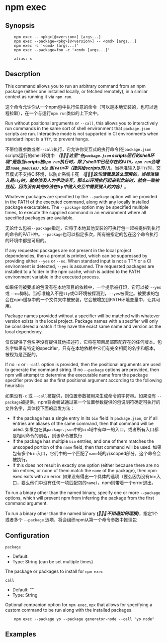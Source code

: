 # npm exec

## Synopsis

```shell
    npm exec -- <pkg>[@<version>] [args...]
    npm exec --package=<pkg>[@<version>] -- <cmd> [args...]
    npm exec -c '<cmd> [args...]'
    npm exec --package=foo -c '<cmd> [args...]'

    alias: x
```

## Descrption

This command allows you to run an arbitrary command from an npm package (either one installed locally, or fetched remotely), in a similar context as running it via `npm run`.

这个命令允许你从一个npm包中执行任意的命令（可以是本地安装的，也可以远程拉取），在一个与运行`npm run`类似的上下文中。

Run without positional arguments or `--call`, this allows you to interactively run commands in the same sort of shell environment that `package.json` scripts are run. Interactive mode is not supported in CI environments when standard input is a `TTY`, to prevent hangs.

不带位置参数或者`--call`执行，它允许你交互式的执行命令(在`package.json` scripts运行的shell环境中 ***（:pill::pill::pill:这里“在`package.json` scripts运行的shell环境”是指当scripts被`npm run`执行时，除了shell中已经存在的`PATH`，`npm run`会增加 `node_modules/.bin` 到 `PATH`中（提供给scripts的））***)。当标准输入是`TTY`时，交互模式不支持CI环境，以防止系统卡死 ***（:pill::pill::pill:这句话我是这么理解的，当标准输入是`tty`时，就会涉及人为手动交互，那么ci环境执行起来到此处时，就会一致被挂起，因为没有其他办法在tty中键入交互中需要键入的内容）***。

Whatever packages are specified by the `--package` option will be provided in the PATH of the executed command, along with any locally installed package executables. The `--package` option may be specified multiple times, to execute the supplied command in an environment where all specified packages are available.

无论什么包被`--package`指定，它将于本地其他安装的可执行包一起被提供到执行的命令的PATH中。`--package`也可以指定多次，所有被指定的包在这个命令执行的环境中都是可用的。

If any requested packages are not present in the local project dependencies, then a prompt is printed, which can be suppressed by providing either `--yes` or `--no`. When standard input is not a TTY or a CI environment is detected, `--yes` is assumed. The requested packages are installed to a folder in the npm cache, which is added to the PATH environment variable in the executed process.

如果任何被要求的包没有在本地项目的依赖中，一个提示被打印，它可以被 `--yes` 或 `--no`抑制。当标准输入不是`tty`或CI环境被探测到，`--yes`被假定。被要求的包会在npm缓存中的一个文件夹中被安装，它会被增加到PATH环境变量中，让其可用。

Package names provided without a specifier will be matched with whatever version exists in the local project. Package names with a specifier will only be considered a match if they have the exact same name and version as the local dependency.

仅仅提供了包名字没有提供其他描述符，它将在项目局部匹配存在的任何版本。包名字如果有特定的specifier，只有在本地依赖中它们有完全相同的名字和版本，被视为是匹配的。

If no `-c` or `--call` option is provided, then the positional arguments are used to generate the command string. If no `--package` options are provided, then npm will attempt to determine the executable name from the package specifier provided as the first positional argument according to the following heuristic:

如果没有`-c` 或 `--call`被提供，则位置参数被用来生成命令的字符串。如果没有 `--package`被提供，npm将会尝试通过第一个位置参数提供的包说明符确定可执行的文件名字，具体按下面的启发方法：

- If the package has a single entry in its `bin` field in `package.json`, or if all entries are aliases of the same command, then that command will be used.
如果包在其`package.json`中的`bin`域中有单一的入口，或者所有入口都是相同命令的别名，则该命令被执行
- If the package has multiple `bin` entries, and one of them matches the unscoped portion of the `name` field, then that command will be used.
如果包有多个`bin`入口，它们中的一个匹配了`name`域的非scoped部分，这个命令会被执行。
- If this does not result in exactly one option (either because there are no bin entries, or none of them match the `name` of the package), then npm exec exits with an error.
如果没有得出一个具体的选项（要么因为没有`bin`入口，要么他们中没有任何一项匹配包的`name`），npm则带着一个error退出。

To run a binary other than the named binary, specify one or more `--package` options, which will prevent npm from inferring the package from the first command argument.

To run a binary other than the named binary ***(:pill::pill::pill:不知道如何理解)***，指定1个或者多个 `--package` 选项，将会组织npm从第一个命令参数中推理包

## Configuration

`package`

- Default:
- Type: String (can be set multiple times)

The package or packages to install for `npm exec`

`call`

- Default: ""
- Type: String

Optional companion option for `npm exec`, `npx` that allows for specifying a custom command to be run along with the installed packages.

```shell
    npm exec --package yo --package generator-node --call "yo node"
```

## Examples
